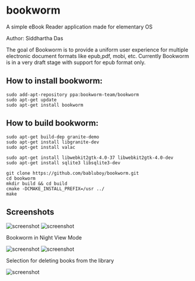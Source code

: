 # bookworm
A simple eBook Reader application made for elementary OS

Author: Siddhartha Das

The goal of Bookworm is to provide a uniform user experience for multiple electronic document formats like epub,pdf, mobi, etc. Currently Bookworm is in a very draft stage with support for epub format only.

## How to install bookworm:

```shell
sudo add-apt-repository ppa:bookworm-team/bookworm
sudo apt-get update
sudo apt-get install bookworm
```

## How to build bookworm:

```shell
sudo apt-get build-dep granite-demo 
sudo apt-get install libgranite-dev
sudo apt-get install valac

sudo apt-get install libwebkit2gtk-4.0-37 libwebkit2gtk-4.0-dev
sudo apt-get install sqlite3 libsqlite3-dev

git clone https://github.com/babluboy/bookworm.git
cd bookworm
mkdir build && cd build 
cmake -DCMAKE_INSTALL_PREFIX=/usr ../
make
```
## Screenshots

![screenshot](https://raw.githubusercontent.com/babluboy/bookworm/master/screenshots/BookwormLibraryView.jpeg)
![screenshot](https://raw.githubusercontent.com/babluboy/bookworm/master/screenshots/BookwormReadingView.jpeg)

Bookworm in Night View Mode

![screenshot](https://raw.githubusercontent.com/babluboy/bookworm/master/screenshots/BookwormLibraryViewNightView.jpeg)
![screenshot](https://raw.githubusercontent.com/babluboy/bookworm/master/screenshots/BookwormReadingViewNightView.jpeg)

Selection for deleting books from the library

![screenshot](https://raw.githubusercontent.com/babluboy/bookworm/master/screenshots/BookwormLibraryViewSelectionMode.jpeg)
